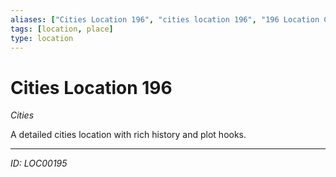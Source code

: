 ```yaml
---
aliases: ["Cities Location 196", "cities location 196", "196 Location Cities"]
tags: [location, place]
type: location
---
```


# Cities Location 196

*Cities*

A detailed cities location with rich history and plot hooks.

---
*ID: LOC00195*